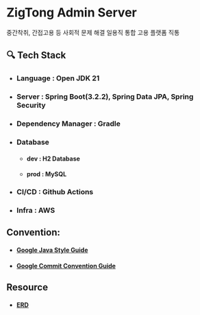 # ZigTong Admin Server

중간착취, 간접고용 등 사회적 문제 해결 일용직 통합 고용 플랫폼 직통


## 🔍 Tech Stack

- ### Language : Open JDK 21
- ### Server : Spring Boot(3.2.2), Spring Data JPA, Spring Security
- ### Dependency Manager : Gradle
- ### Database
    - #### dev : H2 Database
    - #### prod : MySQL
- ### CI/CD : Github Actions
- ### Infra : AWS 

## Convention: 
- #### [Google Java Style Guide](https://github.com/JunHoPark93/google-java-styleguide)
- #### [Google Commit Convention Guide](https://developers.google.com/blockly/guides/contribute/get-started/commits?hl=ko)



## Resource
- #### [ERD](https://www.erdcloud.com/d/RRfnG6ptiLwqHhEJe)


